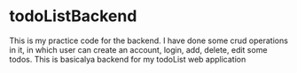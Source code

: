 # todoListBackend
This is my practice code for the backend. I have done some crud operations in it, in which user can create an account, login, add, delete, edit some todos. This is basicalya backend for my todoList web application
